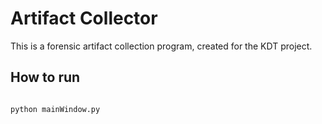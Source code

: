 # Artifact Collector
This is a forensic artifact collection program, created for the KDT project.

## How to run
<pre><code>
python mainWindow.py
</code></pre>
